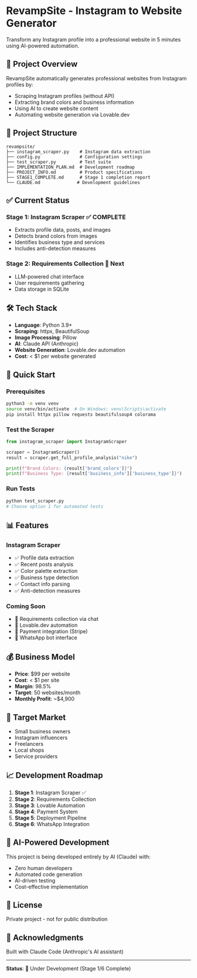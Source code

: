 # RevampSite - Instagram to Website Generator

Transform any Instagram profile into a professional website in 5 minutes using AI-powered automation.

## 🚀 Project Overview

RevampSite automatically generates professional websites from Instagram profiles by:
- Scraping Instagram profiles (without API)
- Extracting brand colors and business information
- Using AI to create website content
- Automating website generation via Lovable.dev

## 📁 Project Structure

```
revampsite/
├── instagram_scraper.py    # Instagram data extraction
├── config.py               # Configuration settings
├── test_scraper.py         # Test suite
├── IMPLEMENTATION_PLAN.md  # Development roadmap
├── PROJECT_INFO.md         # Product specifications
├── STAGE1_COMPLETE.md      # Stage 1 completion report
└── CLAUDE.md              # Development guidelines
```

## ✅ Current Status

### Stage 1: Instagram Scraper ✅ COMPLETE
- Extracts profile data, posts, and images
- Detects brand colors from images
- Identifies business type and services
- Includes anti-detection measures

### Stage 2: Requirements Collection 🔄 Next
- LLM-powered chat interface
- User requirements gathering
- Data storage in SQLite

## 🛠️ Tech Stack

- **Language**: Python 3.9+
- **Scraping**: httpx, BeautifulSoup
- **Image Processing**: Pillow
- **AI**: Claude API (Anthropic)
- **Website Generation**: Lovable.dev automation
- **Cost**: < $1 per website generated

## 🚦 Quick Start

### Prerequisites
```bash
python3 -m venv venv
source venv/bin/activate  # On Windows: venv\Scripts\activate
pip install httpx pillow requests beautifulsoup4 colorama
```

### Test the Scraper
```python
from instagram_scraper import InstagramScraper

scraper = InstagramScraper()
result = scraper.get_full_profile_analysis("nike")

print(f"Brand Colors: {result['brand_colors']}")
print(f"Business Type: {result['business_info']['business_type']}")
```

### Run Tests
```bash
python test_scraper.py
# Choose option 1 for automated tests
```

## 📊 Features

### Instagram Scraper
- ✅ Profile data extraction
- ✅ Recent posts analysis
- ✅ Color palette extraction
- ✅ Business type detection
- ✅ Contact info parsing
- ✅ Anti-detection measures

### Coming Soon
- 🔄 Requirements collection via chat
- 🔄 Lovable.dev automation
- 🔄 Payment integration (Stripe)
- 🔄 WhatsApp bot interface

## 💰 Business Model

- **Price**: $99 per website
- **Cost**: < $1 per site
- **Margin**: 98.5%
- **Target**: 50 websites/month
- **Monthly Profit**: ~$4,900

## 🎯 Target Market

- Small business owners
- Instagram influencers
- Freelancers
- Local shops
- Service providers

## 📈 Development Roadmap

1. **Stage 1**: Instagram Scraper ✅
2. **Stage 2**: Requirements Collection
3. **Stage 3**: Lovable Automation
4. **Stage 4**: Payment System
5. **Stage 5**: Deployment Pipeline
6. **Stage 6**: WhatsApp Integration

## 🤖 AI-Powered Development

This project is being developed entirely by AI (Claude) with:
- Zero human developers
- Automated code generation
- AI-driven testing
- Cost-effective implementation

## 📝 License

Private project - not for public distribution

## 🙏 Acknowledgments

Built with Claude Code (Anthropic's AI assistant)

---

**Status**: 🚧 Under Development (Stage 1/6 Complete)